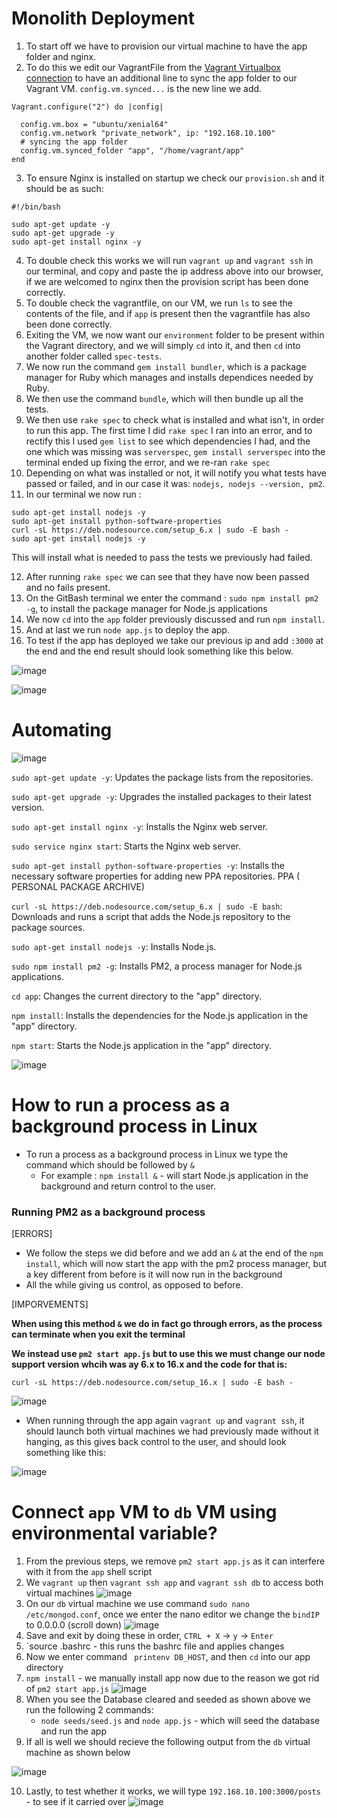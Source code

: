 # Monolith Deployment

1. To start off we have to provision our virtual machine to have the app folder and nginx.
2. To do this we edit our VagrantFile from the [Vagrant Virtualbox connection](https://github.com/mthussain1234/github_virtualisation_tech221#vagrant-virtualbox-connection) to have an additional line to sync the app folder to our Vagrant VM. `config.vm.synced...` is the new line we add.
```
Vagrant.configure("2") do |config|

  config.vm.box = "ubuntu/xenial64"
  config.vm.network "private_network", ip: "192.168.10.100"
  # syncing the app folder
  config.vm.synced_folder "app", "/home/vagrant/app"
end
```

3. To ensure Nginx is installed on startup we check our `provision.sh` and it should be as such: 
```
#!/bin/bash

sudo apt-get update -y
sudo apt-get upgrade -y
sudo apt-get install nginx -y
```

4.  To double check this works we will run `vagrant up` and `vagrant ssh` in our terminal, and copy and paste the ip address above into our browser, if we are welcomed to nginx then the provision script has been done correctly.
5.  To double check the vagrantfile, on our VM, we run `ls` to see the contents of the file, and if `app` is present then the vagrantfile has also been done correctly.
6.  Exiting the VM, we now want our `environment` folder to be present within the Vagrant directory, and we will simply `cd` into it, and then `cd` into another folder called `spec-tests`. 
7.  We now run the command `gem install bundler`, which is a package manager for Ruby which manages and installs dependices needed by Ruby.
8.  We then use the command `bundle`, which will then bundle up all the tests.
9.  We then use `rake spec` to check what is installed and what isn't, in order to run this app. The first time I did `rake spec` I ran into an error, and to rectify this I used `gem list` to see which dependencies I had, and the one which was missing was `serverspec`, `gem install serverspec` into the terminal ended up fixing the error, and we re-ran `rake spec`
10.  Depending on what was installed or not, it will notify you what tests have passed or failed, and in our case it was: `nodejs, nodejs --version, pm2`.
11.  In our terminal we now run : 
  ```
  sudo apt-get install nodejs -y
sudo apt-get install python-software-properties
curl -sL https://deb.nodesource.com/setup_6.x | sudo -E bash -
sudo apt-get install nodejs -y
```
This will install what is needed to pass the tests we previously had failed.

12.  After running `rake spec` we can see that they have now been passed and no fails present.
14.  On the GitBash terminal we enter the command :
`sudo npm install pm2 -g`, to install the package manager for Node.js applications
14.  We now `cd` into the `app` folder previously discussed and run `npm install`.
15.  And at last we run `node app.js` to deploy the app.
16.  To test if the app has deployed we take our previous ip and add `:3000` at the end and the end result should look something like this below.


![image](https://user-images.githubusercontent.com/129314018/232801602-98de8a87-55a4-4326-82dd-4ff1d5d1f1cc.png)


![image](https://user-images.githubusercontent.com/129314018/232799997-ecc89a58-b2cc-417d-8bd1-7a64816b2dcb.png)

# Automating


![image](https://user-images.githubusercontent.com/129314018/232823447-d13e617e-11e0-4d5a-a7db-31bb524eb17e.png)

`sudo apt-get update -y`: Updates the package lists from the repositories.

`sudo apt-get upgrade -y`: Upgrades the installed packages to their latest version.

`sudo apt-get install nginx -y`: Installs the Nginx web server.

`sudo service nginx start`: Starts the Nginx web server.

`sudo apt-get install python-software-properties -y`: Installs the necessary software properties for adding new PPA repositories. PPA ( PERSONAL PACKAGE ARCHIVE)

`curl -sL https://deb.nodesource.com/setup_6.x | sudo -E bash`: Downloads and runs a script that adds the Node.js repository to the package sources.

`sudo apt-get install nodejs -y`: Installs Node.js.

`sudo npm install pm2 -g`: Installs PM2, a process manager for Node.js applications.

`cd app`: Changes the current directory to the "app" directory.

`npm install`: Installs the dependencies for the Node.js application in the "app" directory.

`npm start`: Starts the Node.js application in the "app" directory.

![image](https://user-images.githubusercontent.com/129314018/232823616-03b876c2-0ecb-47e6-98ea-2bdc998fd570.png)

# How to run a process as a background process in Linux

* To run a process as a background process in Linux we type the command which should be followed by `&`
  * For example : `npm install &` - will start Node.js application in the background and return control to the user.

### Running PM2 as a background process

[ERRORS]
* We follow the steps we did before and we add an `&` at the end of the `npm install`, which will now start the app with the pm2 process manager, but a key different from before is it will now run in the background
* All the while giving us control, as opposed to before.


[IMPORVEMENTS]

**When using this method `&` we do in fact go through errors, as the process can terminate when you exit the terminal**

**We instead use `pm2 start app.js` but to use this we must change our node support version whcih was ay 6.x to 16.x and the code for that is:**

`curl -sL https://deb.nodesource.com/setup_16.x | sudo -E bash -`

![image](https://user-images.githubusercontent.com/129314018/233321285-226b46bd-cac4-4c53-a54a-2fc9068adf1f.png)

* When running through the app again `vagrant up` and `vagrant ssh`, it should launch both virtual machines we had previously made without it hanging, as this gives back control to the user, and should look something like this: 

![image](https://user-images.githubusercontent.com/129314018/233325101-b5634120-ae96-4f90-bf7b-39276f1fd0a6.png)

# Connect `app` VM to `db` VM using environmental variable?

1. From the previous steps, we remove `pm2 start app.js` as it can interfere with it from the `app` shell script
2. We `vagrant up` then `vagrant ssh app` and `vagrant ssh db` to access both virtual machines
![image](https://user-images.githubusercontent.com/129314018/233373798-b140d81c-8d36-45ba-bfea-f9f8b7f7fd0a.png)
3. On our `db` virtual machine we use command `sudo nano /etc/mongod.conf`, once we enter the nano editor
we change the `bindIP` to 0.0.0.0 (scroll down)
![image](https://user-images.githubusercontent.com/129314018/233374170-e3dd6dd7-351e-464a-a6d7-180ff4f439c8.png)
4. Save and exit by doing these in order, `CTRL + X` -> `y` -> `Enter`
5. `source .bashrc - this runs the bashrc file and applies changes
6.  Now we enter command ` printenv DB_HOST`, and then `cd` into our app directory
7.  `npm install` - we manually install app now due to the reason we got rid of `pm2 start app.js`
![image](https://user-images.githubusercontent.com/129314018/233376306-39d6f3d5-77e4-4c75-9751-6b988629ecad.png)
8. When you see the Database cleared and seeded as shown above we run the following 2 commands:
   * `node seeds/seed.js` and `node app.js` - which will seed the database and run the app
9. If all is well we should recieve the following output from the `db` virtual machine as shown below

![image](https://user-images.githubusercontent.com/129314018/233376768-1f901a56-efa5-4cd2-a550-dda56ce8339a.png)

10. Lastly, to test whether it works, we will type `192.168.10.100:3000/posts` - to see if it carried over
![image](https://user-images.githubusercontent.com/129314018/233376930-cf0bf893-e511-4adf-aea9-68f806c95f6f.png)


















